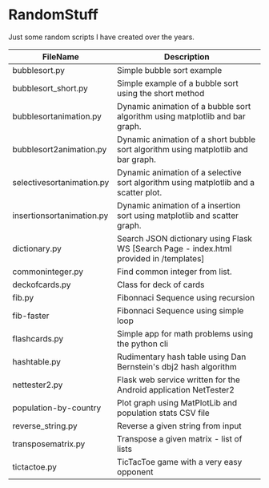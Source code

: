 # RandomStuff
Just some random scripts I have created over the years.       

FileName      | Description
------------- | -------------
bubblesort.py  | Simple bubble sort example 
bubblesort_short.py  | Simple example of a bubble sort using the short method  
bubblesortanimation.py  | Dynamic animation of a bubble sort algorithm using matplotlib and bar graph. 
bubblesort2animation.py  | Dynamic animation of a short bubble sort algorithm using matplotlib and bar graph. 
selectivesortanimation.py  | Dynamic animation of a selective sort algorithm using matplotlib and a scatter plot. 
insertionsortanimation.py |  Dynamic animation of a insertion sort using matplotlib and scatter graph.
dictionary.py  | Search JSON dictionary using Flask WS [Search Page - index.html provided in /templates] 
commoninteger.py  |   Find common integer from list.  
deckofcards.py | Class for deck of cards       
fib.py     | Fibonnaci Sequence using recursion
fib-faster | Fibonnaci Sequence using simple loop 
flashcards.py    | Simple app for math problems using the python cli 
hashtable.py   |  Rudimentary hash table using Dan Bernstein's dbj2 hash algorithm  
nettester2.py  | Flask web service written for the Android application NetTester2
population-by-country | Plot graph using MatPlotLib and population stats CSV file
reverse_string.py | Reverse a given string from input  
transposematrix.py | Transpose a given matrix - list of lists
tictactoe.py  | TicTacToe game with a very easy opponent


   









